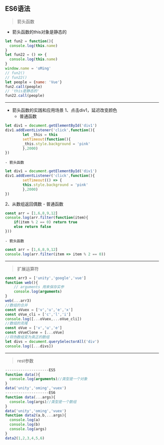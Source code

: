 ## ES6语法
> 箭头函数
+ 箭头函数的this对象是静态的
```javascript
let fun2 = function(){
  console.log(this.name)
}
let fun22 = () => {
  console.log(this.name)
}
window.name = 'oMing'
// fun2()
// fun22()
let people = {name: 'Vue'}
fun2.call(people)
// 'this是静态的'
fun22.call(people)
```
- - -
+ 箭头函数的实践和应用场景
 1、点击div1，延迟改变颜色
	- 普通函数
```javascript
let div1 = document.getElementById('div1')
div1.addEventListener('click',function(){
		let _this = this
		setTimeout(function(){
		_this.style.background = 'pink'
		},2000)
})
```
	- 箭头函数
```javascript
let div1 = document.getElementById('div1')
div1.addEventListener('click',function(){
		setTimeout(() => {
		this.style.background = 'pink'
		},2000)
})
```
 2、从数组返回偶数
	- 普通函数
```javascript
const arr = [1,6,8,9,12]
console.log(arr.filter(function(item){
	if(item % 2 == 0) return true
	else return false
}))
```
	- 箭头函数
```javascript
const arr = [1,6,8,9,12]
console.log(arr.filter(item => item % 2 == 0))
```
- - -
> 扩展运算符
```javascript
const arr3 = ['unity','google','vue']
function web(){
	// arguments 用来保存实参
	console.log(arguments)
}
web(...arr3)
//数组的合并
const oVuex = ['v','u','e','x']
const oVue_cli = ['c','l','i']
console.log([...oVuex,...oVue_cli])
//数组的克隆
const oVue = ['v','u','e']
const oVueClone = [...oVue]
//将伪数组变为真正的数组
let divs = document.querySelectorAll('div')
console.log([...divs])
```
- - -
> rest参数
```javascript
--------------------ES5
function data(){
  console.log(arguments)//类型是一个对象
}
data('unity','oming','vuex')
--------------------ES6
function data(...args){
  console.log(args)//类型是一个数组
}
data('unity','oming','vuex')
function data2(a,b,...args){
  console.log(a)
  console.log(b)
  console.log(args)
}
data2(1,2,3,4,5,6)
```
